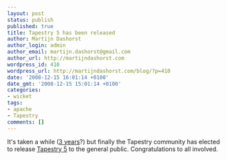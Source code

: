 ```yaml
---
layout: post
status: publish
published: true
title: Tapestry 5 has been released
author: Martijn Dashorst
author_login: admin
author_email: martijn.dashorst@gmail.com
author_url: http://martijndashorst.com
wordpress_id: 410
wordpress_url: http://martijndashorst.com/blog/?p=410
date: '2008-12-15 16:01:14 +0100'
date_gmt: '2008-12-15 15:01:14 +0100'
categories:
- wicket
tags:
- apache
- Tapestry
comments: []
---
```

<p>It's taken a while (<a href="http://java.dzone.com/announcements/apache-tapestry-50-final-relea">3 years</a>?) but finally the Tapestry community has elected to release <a href="http://tapestry.apache.org/tapestry5">Tapestry 5</a> to the general public. Congratulations to all involved.</p>
